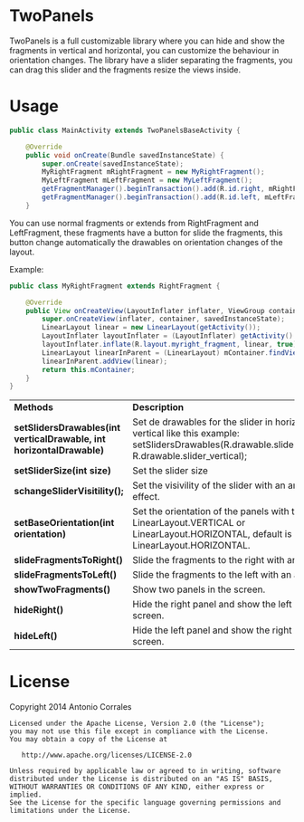 TwoPanels
=========

 TwoPanels is a full customizable library where you can hide and show the fragments in vertical and horizontal,  you can customize the behaviour  in orientation changes.
The library have a slider separating the fragments, you can drag this slider and the fragments resize the views inside.


Usage
=====

```java
public class MainActivity extends TwoPanelsBaseActivity {

	@Override
	public void onCreate(Bundle savedInstanceState) {
		super.onCreate(savedInstanceState);
		MyRightFragment mRightFragment = new MyRightFragment();
		MyLeftFragment mLeftFragment = new MyLeftFragment();
		getFragmentManager().beginTransaction().add(R.id.right, mRightFragment).commit();
		getFragmentManager().beginTransaction().add(R.id.left, mLeftFragment).commit();
	}
```

You can use normal fragments or extends from RightFragment and LeftFragment, these fragments have a button for slide the fragments, this button change automatically the drawables on orientation changes of the layout. 

Example:

```java
public class MyRightFragment extends RightFragment {

	@Override
	public View onCreateView(LayoutInflater inflater, ViewGroup container, Bundle savedInstanceState) {
		super.onCreateView(inflater, container, savedInstanceState);
		LinearLayout linear = new LinearLayout(getActivity());
		LayoutInflater layoutInflater = (LayoutInflater) getActivity().getSystemService(Context.LAYOUT_INFLATER_SERVICE);
		layoutInflater.inflate(R.layout.myright_fragment, linear, true);
		LinearLayout linearInParent = (LinearLayout) mContainer.findViewById(R.id.linearRight);
		linearInParent.addView(linear);
		return this.mContainer;
	}
}
```


<table>
	<tr>
		<td><b>Methods</b></td>
		<td><b>Description</b></td>
	</tr>
	<tr>
		<td><b>setSlidersDrawables(int verticalDrawable, int horizontalDrawable)</b></td>
		<td>Set de drawables for the slider in horizontal and vertical like this example: setSlidersDrawables(R.drawable.slider_horizontal, R.drawable.slider_vertical);</td>
	</tr>
	<tr>
		<td><b>setSliderSize(int size)</b></td>
		<td>Set the slider size</b></td>
	</tr>
	<tr>
		<td><b>schangeSliderVisitility();</b></td>
		<td>Set the visivility of the slider with an animate effect.</td>
	</tr>
	<tr>
		<td><b>setBaseOrientation(int orientation)</b></td>
		<td>Set the orientation of the panels with the values LinearLayout.VERTICAL or LinearLayout.HORIZONTAL, default is LinearLayout.HORIZONTAL.</td>
	</tr>
	<tr>
		<td><b>slideFragmentsToRight()</b></td>
		<td>Slide the fragments to the right with an animation.</td>
	</tr>
	<tr>
		<td><b>slideFragmentsToLeft()</b></td>
		<td>Slide the fragments to the left with an animation.</b></td>
	</tr>
	<tr>
		<td><b>showTwoFragments()</b></td>
		<td>Show two panels in the screen.</td>
	</tr>
	<tr>
		<td><b>hideRight()</b></td>
		<td>Hide the right panel and show the left panel in full screen.
	</td>
	</tr>
	<tr>
		<td><b>hideLeft()</b></td>
		<td>Hide the left panel and show the right panel in full screen.</td>
	</tr>
	
</table>

License
=======

Copyright 2014 Antonio Corrales

    Licensed under the Apache License, Version 2.0 (the "License");
    you may not use this file except in compliance with the License.
    You may obtain a copy of the License at

       http://www.apache.org/licenses/LICENSE-2.0

    Unless required by applicable law or agreed to in writing, software
    distributed under the License is distributed on an "AS IS" BASIS,
    WITHOUT WARRANTIES OR CONDITIONS OF ANY KIND, either express or implied.
    See the License for the specific language governing permissions and
    limitations under the License.

